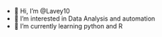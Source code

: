 - 👋 Hi, I’m @Lavey10
- 👀 I’m interested in Data Analysis and automation
- 🌱 I’m currently learning python and R 


<!---
Lavey10/Lavey10 is a ✨ special ✨ repository because its `README.md` (this file) appears on your GitHub profile.
You can click the Preview link to take a look at your changes.
--->

